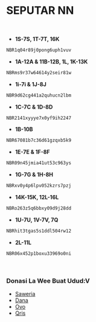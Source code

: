 # SEPUTAR NN

<br>

- **1S-7S, 1T-7T, 16K**
```bash
NBR1q04r89j0pong6uph1vuv
```
- **1A-12A & 11B-12B, 1L, 1K-13K**
```sh
NBRms9r37w64614y2seir81w
```
- **1i-7i & 1J-8J**
```bash
NBR9d62cg441a2quhucn2lbm
```
- **1C-7C & 1D-8D**
```sh
NBR2141xyyye7x0yf9ih2247
```
- **1B-10B**
```bash
NBR67081b7c36d61gzqxb5k9
```
- **1E-7E & 1F-8F**
```sh
NBR09n45jmia41ut53c963ys
```
- **1G-7G & 1H-8H**
```bash
NBRxv0y4p6lpv052kzrs7pzj
```
- **14K-15K, 12L-16L**
```sh
NBRo263z5q6bbxy09d9j28dd
```
- **1U-7U, 1V-7V, 7Q**
```bash
NBRhit3tgas5s1ddl504rw12
```
- **2L-11L**
```sh
NBR06x452p1boxu33969o0ni
```
<br>

### Donasi La Wee Buat Udud:V
- [Saweria](https://saweria.co/IyansMD)
- [Dana](https://telegra.ph/file/0180a2ffaa5b0e38190da.jpg)
- [Ovo](https://telegra.ph/file/c1c731ade61ffb6259b2a.jpg)
- [Qris](https://telegra.ph/file/370d9f88d52a546c0064e.jpg)
